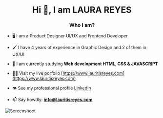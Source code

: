 
<h1 align="center">Hi 👋, I am LAURA REYES</h1>
<h3 align="center">Who I am?</h3>

- 🖥 I am a Product Designer UI/UX and Frontend Developer

- 🖌 I have 4 years of experience in Graphic Design and 2 of them in UX/UI

- 🌱 I am currently studying **Web development HTML, CSS & JAVASCRIPT**

- 👨‍💻 Visit my live porfolio [https://www.lauritisreyes.com](https://www.lauritisreyes.com)

- 👁 See my professional profile [LinkedIn](https://www.linkedin.com/in/laura-reyes-sanz/)

- 📫 Say howdly: **info@lauritisreyes.com**

![Screenshoot](https://github.com/lauritisreyes/lauritisreyes/blob/main/web-header.jpg)




